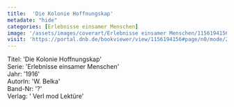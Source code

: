 ```yaml
---
title:  'Die Kolonie Hoffnungskap'
metadate: "hide"
categories: [Erlebnisse einsamer Menschen]
image: '/assets/images/coverart/Erlebnisse einsamer Menschen/1156194156_00000010.jpg'
visit: 'https://portal.dnb.de/bookviewer/view/1156194156#page/n0/mode/2up'
---
```

Titel: 'Die Kolonie Hoffnungskap' <br>
Serie: 'Erlebnisse einsamer Menschen' <br>
Jahr: '1916' <br>
AutorIn: 'W. Belka' <br>
Band-Nr: '?' <br>
Verlag: ' Verl mod Lektüre'